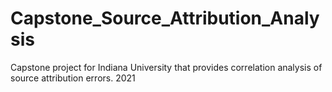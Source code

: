# Capstone_Source_Attribution_Analysis
Capstone project for Indiana University that provides correlation analysis of source attribution errors. 2021
